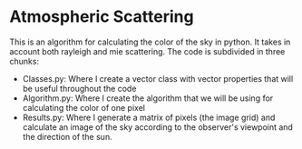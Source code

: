 # Atmospheric Scattering

This is an algorithm for calculating the color of the sky in python. It takes in account both rayleigh and mie scattering. 
The code is subdivided in three chunks:
- Classes.py: Where I create a vector class with vector properties that will be useful throughout the code
- Algorithm.py: Where I create the algorithm that we will be using for calculating the color of one pixel
- Results.py: Where I generate a matrix of pixels (the image grid) and calculate an image of the sky according to the observer's viewpoint and the direction of the sun.
